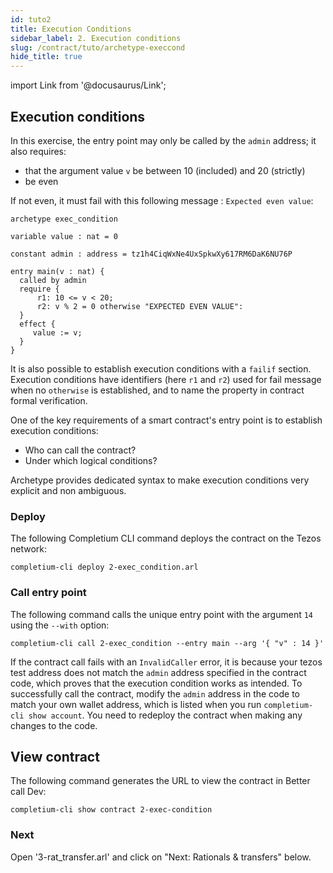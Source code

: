 ```yaml
---
id: tuto2
title: Execution Conditions
sidebar_label: 2. Execution conditions
slug: /contract/tuto/archetype-execcond
hide_title: true
---
```

import Link from '@docusaurus/Link';

## Execution conditions

In this exercise, the entry point may only be called by the `admin` address; it also requires:
* that the argument value `v` be between 10 (included) and 20 (strictly)
* be even

If not even, it must fail with this following message : `Expected even value`:

```archetype {8,10,11} title="2-exec-condition.arl"
archetype exec_condition

variable value : nat = 0

constant admin : address = tz1h4CiqWxNe4UxSpkwXy617RM6DaK6NU76P

entry main(v : nat) {
  called by admin
  require {
      r1: 10 <= v < 20;
      r2: v % 2 = 0 otherwise "EXPECTED EVEN VALUE":
  }
  effect {
     value := v;
  }
}
```

It is also possible to establish execution conditions with a `failif` section.
Execution conditions have identifiers (here `r1` and `r2`) used for fail message when no `otherwise` is established, and to name the property in contract formal verification.

One of the key requirements of a smart contract's entry point is to establish execution conditions:
* Who can call the contract?
* Under which logical conditions?

Archetype provides dedicated syntax to make execution conditions very explicit and non ambiguous.

### Deploy

The following <Link to='/docs/cli'>Completium CLI</Link> command deploys the contract on the Tezos network:

```
completium-cli deploy 2-exec_condition.arl
```

### Call entry point

The following command calls the unique entry point with the argument `14` using the `--with` option:

```
completium-cli call 2-exec_condition --entry main --arg '{ "v" : 14 }'
```

If the contract call fails with an `InvalidCaller` error, it is because your tezos test address does not match the `admin` address specified in the contract code, which proves that the execution condition works as intended. To successfully call the contract, modify the `admin` address in the code to match your own wallet address, which is listed when you run `completium-cli show account`. You need to redeploy the contract when making any changes to the code.

## View contract

The following command generates the URL to view the contract in Better call Dev:

```
completium-cli show contract 2-exec-condition
```
### Next

Open '3-rat_transfer.arl' and click on "Next: Rationals & transfers" below.


